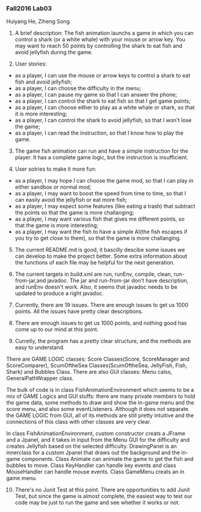 ### Fall2016 Lab03

Huiyang He, Ziheng Song

1. A brief description: The fish animation launchs a game in which you can control a shark (or a white whale) with your mouse or arrow key. You may want to reach 50 points by controlling the shark to eat fish and avoid jellyfish during the game.

2. User stories:  
 * as a player, I can use the mouse or arrow keys to control a shark to eat fish and avoid jellyfish;  
 * as a player, I can choose the difficulty in the menu;
 * as a player, I can pause my game so that I can answer the phone;
 * as a player, I can control the shark to eat fish so that I get game points;
 * as a player, I can choose either to play as a white whale or shark, so that it is more interesting;
 * as a player, I can control the shark to avoid jellyfish, so that I won't lose the game;
 * as a player, I can read the instruction, so that I know how to play the game.

3. The game fish animation can run and have a simple instruction for the player. It has a complete game logic, but the instruction is insufficient.

4. User sotries to make it more fun: 
  * as a player, I may hope I can choose the game mod, so that I can play in either sandbox or normal mod; 
  * as a player, I may want to boost the speed from time to time, so that I can easily avoid the jellyfish or eat more fish;
  * as a player, I may expect some features (like eating a trash) that subtract the points so that the game is more challanging;
  * as a player, I may want various fish that gives me different points, so that the game is more interesting;
  * as a player, I may want the fish to have a simple AI(the fish escapes if you try to get close to them), so that the game is more challanging.

5. The current README.md is good, it bascilly descibe some issues we can develop to make the project better. Some extra information about the functions of each file may be helpful for the next generation.

6. The current targets in build.xml are run, runEnv, compile, clean, run-from-jar,and javadoc. The jar and run-from-jar don't have description, and runEnv doesn't work. Also, it seems that javadoc needs to be updated to produce a right javadoc.

7. Currently, there are 19 issues. There are enough issues to get us 1000 points. All the issues have pretty clear descriptions.

8. There are enough issues to get us 1000 points, and nothing good has come up to our mind at this point.

9. Curretly, the program has a pretty clear structure, and the methods are easy to understand.

 There are GAME LOGIC classes: Score Classes(Score, ScoreManager and ScoreComparer), ScumOftheSea Classes(ScumOftheSea, JellyFish, Fish, Shark) and Bubbles Class. There are also GUI classes: Menu calss, GeneralPathWrapper class.
 
 The bulk of code is in class FishAnimationEnvironment which seems to be a mix of GAME Logics and GUI stuffs: there are many private members to hold the game data, some methods to draw and show the in-game menu and the score menu, and also some eventListeners. Although it does not separate the GAME LOGIC from GUI, all of its methods are still pretty intuitive and the connections of this class with other classes are very clear. 
 
 In class FishAnimationEnvironment, custom constructor creats a JFrame and a Jpanel, and it takes in input from the Menu GUI for the difficulty and creates Jellyfish based on the selected difficulty. DrawingPanel is an innerclass for a custom Jpanel that draws out the background and the in-game components. Class Animate can animate the game to get the fish and bubbles to move. Class KeyHandler can handle key events and class MouseHandler can handle mouse events. Class GameMenu creats an in game menu.
 
10. There's no Junit Test at this point. There are opportunities to add Junit Test, but since the game is almost complete, the easiest way to test our code may be just to run the game and see whether it works or not.
